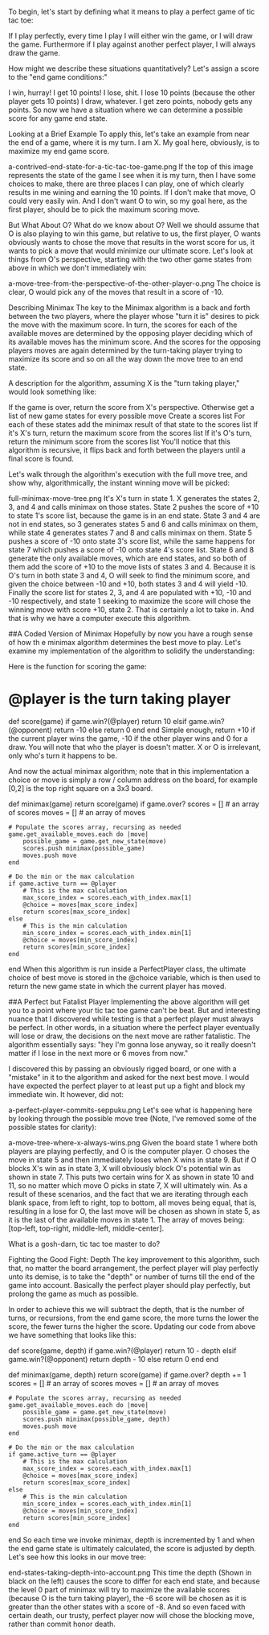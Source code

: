 To begin, let's start by defining what it means to play a perfect game of tic tac toe:

If I play perfectly, every time I play I will either win the game, or I will draw the game. Furthermore if I play against another perfect player, I will always draw the game.

How might we describe these situations quantitatively? Let's assign a score to the "end game conditions:"

I win, hurray! I get 10 points!
I lose, shit. I lose 10 points (because the other player gets 10 points)
I draw, whatever. I get zero points, nobody gets any points.
So now we have a situation where we can determine a possible score for any game end state.

Looking at a Brief Example
To apply this, let's take an example from near the end of a game, where it is my turn. I am X. My goal here, obviously, is to maximize my end game score.

a-contrived-end-state-for-a-tic-tac-toe-game.png
If the top of this image represents the state of the game I see when it is my turn, then I have some choices to make, there are three places I can play, one of which clearly results in me wining and earning the 10 points. If I don't make that move, O could very easily win. And I don't want O to win, so my goal here, as the first player, should be to pick the maximum scoring move.

But What About O?
What do we know about O? Well we should assume that O is also playing to win this game, but relative to us, the first player, O wants obviously wants to chose the move that results in the worst score for us, it wants to pick a move that would minimize our ultimate score. Let's look at things from O's perspective, starting with the two other game states from above in which we don't immediately win:

a-move-tree-from-the-perspective-of-the-other-player-o.png
The choice is clear, O would pick any of the moves that result in a score of -10.

Describing Minimax
The key to the Minimax algorithm is a back and forth between the two players, where the player whose "turn it is" desires to pick the move with the maximum score. In turn, the scores for each of the available moves are determined by the opposing player deciding which of its available moves has the minimum score. And the scores for the opposing players moves are again determined by the turn-taking player trying to maximize its score and so on all the way down the move tree to an end state.

A description for the algorithm, assuming X is the "turn taking player," would look something like:

If the game is over, return the score from X's perspective.
Otherwise get a list of new game states for every possible move
Create a scores list
For each of these states add the minimax result of that state to the scores list
If it's X's turn, return the maximum score from the scores list
If it's O's turn, return the minimum score from the scores list
You'll notice that this algorithm is recursive, it flips back and forth between the players until a final score is found.

Let's walk through the algorithm's execution with the full move tree, and show why, algorithmically, the instant winning move will be picked:

full-minimax-move-tree.png
It's X's turn in state 1. X generates the states 2, 3, and 4 and calls minimax on those states.
State 2 pushes the score of +10 to state 1's score list, because the game is in an end state.
State 3 and 4 are not in end states, so 3 generates states 5 and 6 and calls minimax on them, while state 4 generates states 7 and 8 and calls minimax on them.
State 5 pushes a score of -10 onto state 3's score list, while the same happens for state 7 which pushes a score of -10 onto state 4's score list.
State 6 and 8 generate the only available moves, which are end states, and so both of them add the score of +10 to the move lists of states 3 and 4.
Because it is O's turn in both state 3 and 4, O will seek to find the minimum score, and given the choice between -10 and +10, both states 3 and 4 will yield -10.
Finally the score list for states 2, 3, and 4 are populated with +10, -10 and -10 respectively, and state 1 seeking to maximize the score will chose the winning move with score +10, state 2.
That is certainly a lot to take in. And that is why we have a computer execute this algorithm.

##A Coded Version of Minimax Hopefully by now you have a rough sense of how th e minimax algorithm determines the best move to play. Let's examine my implementation of the algorithm to solidify the understanding:

Here is the function for scoring the game:

# @player is the turn taking player
def score(game)
    if game.win?(@player)
        return 10
    elsif game.win?(@opponent)
        return -10
    else
        return 0
    end
end
Simple enough, return +10 if the current player wins the game, -10 if the other player wins and 0 for a draw. You will note that who the player is doesn't matter. X or O is irrelevant, only who's turn it happens to be.

And now the actual minimax algorithm; note that in this implementation a choice or move is simply a row / column address on the board, for example [0,2] is the top right square on a 3x3 board.

def minimax(game)
    return score(game) if game.over?
    scores = [] # an array of scores
    moves = []  # an array of moves

    # Populate the scores array, recursing as needed
    game.get_available_moves.each do |move|
        possible_game = game.get_new_state(move)
        scores.push minimax(possible_game)
        moves.push move
    end

    # Do the min or the max calculation
    if game.active_turn == @player
        # This is the max calculation
        max_score_index = scores.each_with_index.max[1]
        @choice = moves[max_score_index]
        return scores[max_score_index]
    else
        # This is the min calculation
        min_score_index = scores.each_with_index.min[1]
        @choice = moves[min_score_index]
        return scores[min_score_index]
    end
end
When this algorithm is run inside a PerfectPlayer class, the ultimate choice of best move is stored in the @choice variable, which is then used to return the new game state in which the current player has moved.

##A Perfect but Fatalist Player Implementing the above algorithm will get you to a point where your tic tac toe game can't be beat. But and interesting nuance that I discovered while testing is that a perfect player must always be perfect. In other words, in a situation where the perfect player eventually will lose or draw, the decisions on the next move are rather fatalistic. The algorithm essentially says: "hey I'm gonna lose anyway, so it really doesn't matter if I lose in the next more or 6 moves from now."

I discovered this by passing an obviously rigged board, or one with a "mistake" in it to the algorithm and asked for the next best move. I would have expected the perfect player to at least put up a fight and block my immediate win. It however, did not:

a-perfect-player-commits-seppuku.png
Let's see what is happening here by looking through the possible move tree (Note, I've removed some of the possible states for clarity):

a-move-tree-where-x-always-wins.png
Given the board state 1 where both players are playing perfectly, and O is the computer player. O choses the move in state 5 and then immediately loses when X wins in state 9.
But if O blocks X's win as in state 3, X will obviously block O's potential win as shown in state 7.
This puts two certain wins for X as shown in state 10 and 11, so no matter which move O picks in state 7, X will ultimately win.
As a result of these scenarios, and the fact that we are iterating through each blank space, from left to right, top to bottom, all moves being equal, that is, resulting in a lose for O, the last move will be chosen as shown in state 5, as it is the last of the available moves in state 1. The array of moves being: [top-left, top-right, middle-left, middle-center].

What is a gosh-darn, tic tac toe master to do?

Fighting the Good Fight: Depth
The key improvement to this algorithm, such that, no matter the board arrangement, the perfect player will play perfectly unto its demise, is to take the "depth" or number of turns till the end of the game into account. Basically the perfect player should play perfectly, but prolong the game as much as possible.

In order to achieve this we will subtract the depth, that is the number of turns, or recursions, from the end game score, the more turns the lower the score, the fewer turns the higher the score. Updating our code from above we have something that looks like this:

def score(game, depth)
    if game.win?(@player)
        return 10 - depth
    elsif game.win?(@opponent)
        return depth - 10
    else
        return 0
    end
end

def minimax(game, depth)
    return score(game) if game.over?
    depth += 1
    scores = [] # an array of scores
    moves = []  # an array of moves

    # Populate the scores array, recursing as needed
    game.get_available_moves.each do |move|
        possible_game = game.get_new_state(move)
        scores.push minimax(possible_game, depth)
        moves.push move
    end

    # Do the min or the max calculation
    if game.active_turn == @player
        # This is the max calculation
        max_score_index = scores.each_with_index.max[1]
        @choice = moves[max_score_index]
        return scores[max_score_index]
    else
        # This is the min calculation
        min_score_index = scores.each_with_index.min[1]
        @choice = moves[min_score_index]
        return scores[min_score_index]
    end
end
So each time we invoke minimax, depth is incremented by 1 and when the end game state is ultimately calculated, the score is adjusted by depth. Let's see how this looks in our move tree:

end-states-taking-depth-into-account.png
This time the depth (Shown in black on the left) causes the score to differ for each end state, and because the level 0 part of minimax will try to maximize the available scores (because O is the turn taking player), the -6 score will be chosen as it is greater than the other states with a score of -8. And so even faced with certain death, our trusty, perfect player now will chose the blocking move, rather than commit honor death.
